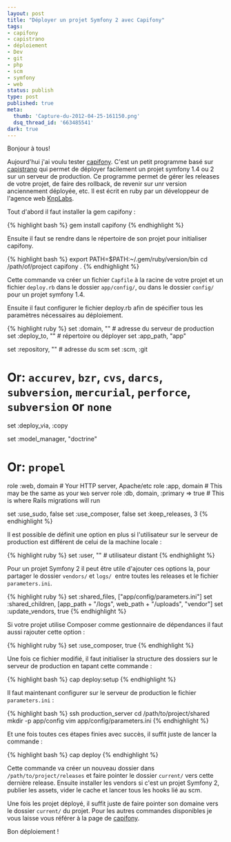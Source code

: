 ```yaml
---
layout: post
title: "Déployer un projet Symfony 2 avec Capifony"
tags:
- capifony
- capistrano
- déploiement
- Dev
- git
- php
- scm
- symfony
- web
status: publish
type: post
published: true
meta:
  thumb: 'Capture-du-2012-04-25-161150.png'
  dsq_thread_id: '663485541'
dark: true
---
```

Bonjour à tous!

Aujourd'hui j'ai voulu tester [capifony](http://capifony.org/). C'est un petit programme basé sur [capistrano](https://github.com/capistrano/capistrano) qui permet de déployer facilement un projet symfony 1.4 ou 2 sur un serveur de production. Ce programme permet de gérer les releases de votre projet, de faire des rollback, de revenir sur unr version anciennement déployée, etc. Il est écrit en ruby par un développeur de l'agence web [KnpLabs](http://knplabs.fr/).

Tout d'abord il faut installer la gem capifony :

{% highlight bash %}
gem install capifony
{% endhighlight %}

Ensuite il faut se rendre dans le répertoire de son projet pour initialiser capifony.

{% highlight bash %}
export PATH=$PATH:~/.gem/ruby/version/bin
cd /path/of/project
capifony .
{% endhighlight %}

Cette commande va créer un fichier `Capfile` à la racine de votre projet et un fichier `deploy.rb` dans le dossier `app/config/`, ou dans le dossier `config/` pour un projet symfony 1.4.

Ensuite il faut configurer le fichier deploy.rb afin de spécifier tous les paramètres nécessaires au déploiement.

{% highlight ruby %}
set :domain, "" # adresse du serveur de production
set :deploy_to, "" # répertoire ou déployer
set :app_path, "app"

set :repository, "" # adresse du scm
set :scm, :git
# Or: `accurev`, `bzr`, `cvs`, `darcs`, `subversion`, `mercurial`, `perforce`, `subversion` or `none`
set :deploy_via, :copy

set :model_manager, "doctrine"
# Or: `propel`

role :web, domain # Your HTTP server, Apache/etc
role :app, domain # This may be the same as your `Web` server
role :db, domain, :primary => true # This is where Rails migrations will run

set :use_sudo, false
set :use_composer, false
set :keep_releases, 3
{% endhighlight %}

Il est possible de définit une option en plus si l'utilisateur sur le serveur de production est différent de celui de la machine locale :

{% highlight ruby %}
set :user, "" # utilisateur distant
{% endhighlight %}

Pour un projet Symfony 2 il peut être utile d'ajouter ces options la, pour partager le dossier `vendors/` et `logs/`  entre toutes les releases et le fichier `parameters.ini`.

{% highlight ruby %}
set :shared_files,      ["app/config/parameters.ini"]
set :shared_children,     [app_path + "/logs", web_path + "/uploads", "vendor"]
set :update_vendors, true
{% endhighlight %}

Si votre projet utilise Composer comme gestionnaire de dépendances il faut aussi rajouter cette option :

{% highlight ruby %}
set :use_composer, true
{% endhighlight %}

Une fois ce fichier modifié, il faut initialiser la structure des dossiers sur le serveur de production en tapant cette commande :

{% highlight bash %}
cap deploy:setup
{% endhighlight %}

Il faut maintenant configurer sur le serveur de production le fichier `parameters.ini` :

{% highlight bash %}
ssh production_server
cd /path/to/project/shared
mkdir -p app/config
vim app/config/parameters.ini
{% endhighlight %}

Et une fois toutes ces étapes finies avec succès, il suffit juste de lancer la commande :

{% highlight bash %}
cap deploy
{% endhighlight %}

Cette commande va créer un nouveau dossier dans `/path/to/project/releases` et faire pointer le dossier `current/` vers cette dernière release. Ensuite installer les vendors si c'est un projet Symfony 2, publier les assets, vider le cache et lancer tous les hooks lié au scm.

Une fois les projet déployé, il suffit juste de faire pointer son domaine vers le dossier `current/` du projet.
Pour les autres commandes disponibles je vous laisse vous référer à la page de [capifony](http://capifony.org/).

Bon déploiement !
